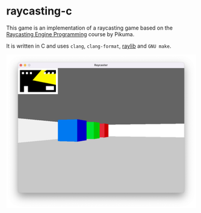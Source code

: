 # raycasting-c

This game is an implementation of a raycasting game based on the [Raycasting Engine Programming](https://pikuma.com/courses/raycasting-engine-tutorial-algorithm-javascript) course by Pikuma.

It is written in C and uses `clang`, `clang-format`, [raylib](https://www.raylib.com/index.html) and `GNU make`.

![Screenshot](./screenshot.png)
